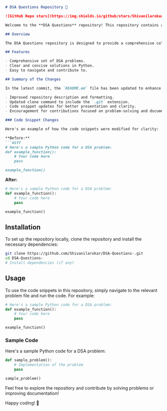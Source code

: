 ```markdown
# DSA Questions Repository 📖

![GitHub Repo stars](https://img.shields.io/github/stars/Shivanilarokar/DSA-Questions-) ![GitHub forks](https://img.shields.io/github/forks/Shivanilarokar/DSA-Questions-) ![GitHub issues](https://img.shields.io/github/issues/Shivanilarokar/DSA-Questions-)

Welcome to the **DSA Questions** repository! This repository contains a collection of Data Structures and Algorithms (DSA) questions and solutions, aimed at helping developers improve their coding skills and prepare for technical interviews.

## Overview

The DSA Questions repository is designed to provide a comprehensive collection of DSA problems, with each problem including a solution, explanations, and examples to help you understand the concepts better.

## Features

- Comprehensive set of DSA problems.
- Clear and concise solutions in Python.
- Easy to navigate and contribute to.

## Summary of the Changes

In the latest commit, the `README.md` file has been updated to enhance clarity and usability. Key enhancements include:

- Improved repository description and formatting.
- Updated clone command to include the `.git` extension.
- Code snippet updates for better presentation and clarity.
- Encouragement for contributions focused on problem-solving and documentation improvements.

### Code Snippet Changes

Here's an example of how the code snippets were modified for clarity:

**Before:**
```diff
# Here's a sample Python code for a DSA problem:
def example_function():
    # Your code here
    pass

example_function()
```

**After:**
```python
# Here's a sample Python code for a DSA problem:
def example_function():
    # Your code here
    pass

example_function()
```

## Installation

To set up the repository locally, clone the repository and install the necessary dependencies:

```bash
git clone https://github.com/Shivanilarokar/DSA-Questions-.git
cd DSA-Questions-
# Install dependencies (if any)
```

## Usage

To use the code snippets in this repository, simply navigate to the relevant problem file and run the code. For example:

```python
# Here's a sample Python code for a DSA problem:
def example_function():
    # Your code here
    pass

example_function()
```

### Sample Code

Here's a sample Python code for a DSA problem:

```python
def sample_problem():
    # Implementation of the problem
    pass

sample_problem()
```

Feel free to explore the repository and contribute by solving problems or improving documentation!

Happy coding! 🚀
```